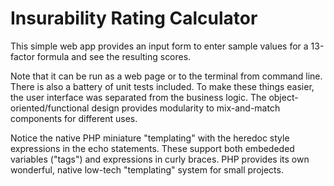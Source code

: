 Insurability Rating Calculator
=====================

This simple web app provides an input form to enter sample values for a 13-factor formula and see the resulting
scores.

Note that it can be run as a web page or to the terminal from command line.  There is also a battery of unit
tests included.  To make these things easier, the user interface was separated from the business logic.
The object-oriented/functional design provides modularity to mix-and-match components for different uses.

Notice the native PHP miniature "templating" with the heredoc style expressions in the echo statements.  These
support both embededed variables ("tags") and expressions in curly braces.  PHP provides its own wonderful, native
low-tech "templating" system for small projects.
